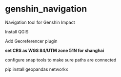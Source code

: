 # genshin_navigation

Navigation tool for Genshin Impact

Install QGIS

Add Georeferencer plugin

**set CRS as WGS 84/UTM zone 51N for shanghai**

configure snap tools to make sure paths are connected

pip install geopandas networkx
